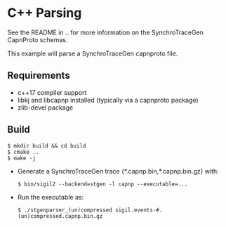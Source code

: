 # C++ Parsing

See the README in .. for more information on the SynchroTraceGen CapnProto schemas.

This example will parse a SynchroTraceGen capnproto file.

## Requirements
* c++17 compiler support
* libkj and libcapnp installed (typically via a capnproto package)
* zlib-devel package

## Build
  ```
  $ mkdir build && cd build
  $ cmake ..
  $ make -j
  ```

* Generate a SynchroTraceGen trace {\*.capnp.bin,\*.capnp.bin.gz} with:

   `$ bin/sigil2 --backend=stgen -l capnp --executable=...`

* Run the executable as:

   `$ ./stgenparser_(un)compressed sigil.events-#.(un)compressed.capnp.bin.gz`
